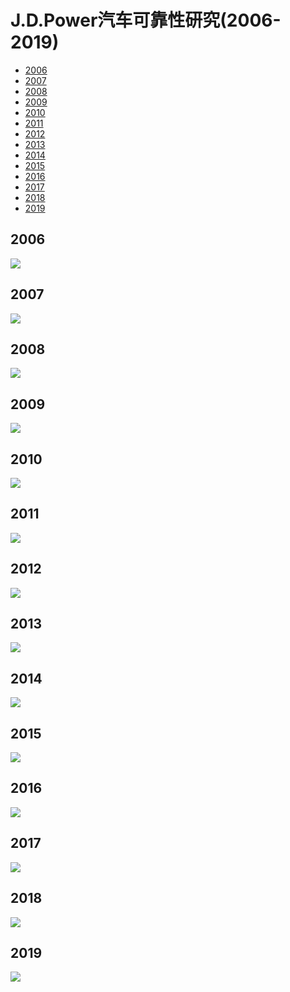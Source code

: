 # J.D.Power汽车可靠性研究(2006-2019)

<!--ts-->
   * [2006](#2006)
   * [2007](#2007)
   * [2008](#2008)
   * [2009](#2009)
   * [2010](#2010)
   * [2011](#2011)
   * [2012](#2012)
   * [2013](#2013)
   * [2014](#2014)
   * [2015](#2015)
   * [2016](#2016)
   * [2017](#2017)
   * [2018](#2018)
   * [2019](#2019)
<!--te-->

## 2006
![](https://github.com/qyxxjd/VehicleTopic/blob/master/VehicleDependabilityStudy/data/2006.png)    

## 2007
![](https://github.com/qyxxjd/VehicleTopic/blob/master/VehicleDependabilityStudy/data/2007.png)    

## 2008
![](https://github.com/qyxxjd/VehicleTopic/blob/master/VehicleDependabilityStudy/data/2008.png)    

## 2009
![](https://github.com/qyxxjd/VehicleTopic/blob/master/VehicleDependabilityStudy/data/2009.jpg)    

## 2010
![](https://github.com/qyxxjd/VehicleTopic/blob/master/VehicleDependabilityStudy/data/2010.jpg)    

## 2011
![](https://github.com/qyxxjd/VehicleTopic/blob/master/VehicleDependabilityStudy/data/2011.jpg)    

## 2012
![](https://github.com/qyxxjd/VehicleTopic/blob/master/VehicleDependabilityStudy/data/2012.jpg)    

## 2013
![](https://github.com/qyxxjd/VehicleTopic/blob/master/VehicleDependabilityStudy/data/2013.jpg)    

## 2014
![](https://github.com/qyxxjd/VehicleTopic/blob/master/VehicleDependabilityStudy/data/2014.jpg)    

## 2015
![](https://github.com/qyxxjd/VehicleTopic/blob/master/VehicleDependabilityStudy/data/2015.jpg)    

## 2016
![](https://github.com/qyxxjd/VehicleTopic/blob/master/VehicleDependabilityStudy/data/2016.jpg)    

## 2017
![](https://github.com/qyxxjd/VehicleTopic/blob/master/VehicleDependabilityStudy/data/2017.jpg)    

## 2018
![](https://github.com/qyxxjd/VehicleTopic/blob/master/VehicleDependabilityStudy/data/2018.jpg)    

## 2019
![](https://github.com/qyxxjd/VehicleTopic/blob/master/VehicleDependabilityStudy/data/2019.jpg)    

